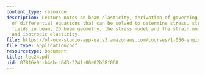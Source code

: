 ```yaml
---
content_type: resource
description: Lecture notes on beam elasticity, derivation of governing, derivation
  of differential equations that can be solved to determine stress, strain and displacement
  fields in beam, 2D beam geometry, the stress model and the strain model for beams,
  and isotropic elasticity.
file: https://ol-ocw-studio-app-qa.s3.amazonaws.com/courses/1-050-engineering-mechanics-i-fall-2007/07816e0cb4ebc6d3324106e02b58f068_lec24.pdf
file_type: application/pdf
resourcetype: Document
title: lec24.pdf
uid: 07816e0c-b4eb-c6d3-3241-06e02b58f068
---
```


